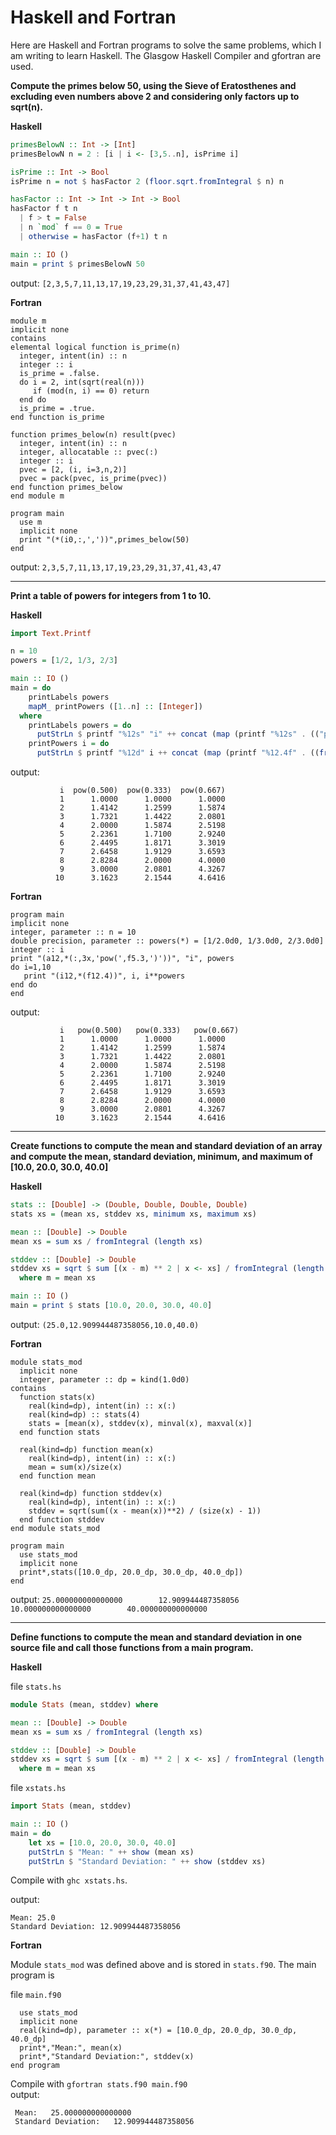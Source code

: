 # Haskell and Fortran
Here are Haskell and Fortran programs to solve the same problems, which I am writing to learn Haskell. The Glasgow Haskell Compiler and gfortran are used.

**Compute the primes below 50, using the Sieve of Eratosthenes and excluding even numbers above 2 and considering only factors up to sqrt(n).**

**Haskell**

```Haskell
primesBelowN :: Int -> [Int]
primesBelowN n = 2 : [i | i <- [3,5..n], isPrime i]

isPrime :: Int -> Bool
isPrime n = not $ hasFactor 2 (floor.sqrt.fromIntegral $ n) n

hasFactor :: Int -> Int -> Int -> Bool
hasFactor f t n
  | f > t = False
  | n `mod` f == 0 = True
  | otherwise = hasFactor (f+1) t n

main :: IO ()
main = print $ primesBelowN 50
```

output: 
`[2,3,5,7,11,13,17,19,23,29,31,37,41,43,47]`

**Fortran**

```Fortran
module m
implicit none
contains
elemental logical function is_prime(n)
  integer, intent(in) :: n
  integer :: i
  is_prime = .false.
  do i = 2, int(sqrt(real(n)))
     if (mod(n, i) == 0) return
  end do
  is_prime = .true.
end function is_prime

function primes_below(n) result(pvec)
  integer, intent(in) :: n
  integer, allocatable :: pvec(:)
  integer :: i
  pvec = [2, (i, i=3,n,2)]
  pvec = pack(pvec, is_prime(pvec))
end function primes_below
end module m

program main
  use m
  implicit none
  print "(*(i0,:,','))",primes_below(50)
end
```

output: `2,3,5,7,11,13,17,19,23,29,31,37,41,43,47`

----

**Print a table of powers for integers from 1 to 10.**

**Haskell**

```Haskell
import Text.Printf

n = 10
powers = [1/2, 1/3, 2/3]

main :: IO ()
main = do
    printLabels powers
    mapM_ printPowers ([1..n] :: [Integer])
  where
    printLabels powers = do
      putStrLn $ printf "%12s" "i" ++ concat (map (printf "%12s" . (("pow(" ++) . (++ ")") . printf "%.3f")) powers)
    printPowers i = do
      putStrLn $ printf "%12d" i ++ concat (map (printf "%12.4f" . ((fromIntegral i :: Double) **)) powers)
```

output:
```
           i  pow(0.500)  pow(0.333)  pow(0.667)
           1      1.0000      1.0000      1.0000
           2      1.4142      1.2599      1.5874
           3      1.7321      1.4422      2.0801
           4      2.0000      1.5874      2.5198
           5      2.2361      1.7100      2.9240
           6      2.4495      1.8171      3.3019
           7      2.6458      1.9129      3.6593
           8      2.8284      2.0000      4.0000
           9      3.0000      2.0801      4.3267
          10      3.1623      2.1544      4.6416
```

**Fortran**

```Fortran
program main
implicit none
integer, parameter :: n = 10
double precision, parameter :: powers(*) = [1/2.0d0, 1/3.0d0, 2/3.0d0]
integer :: i
print "(a12,*(:,3x,'pow(',f5.3,')'))", "i", powers
do i=1,10
   print "(i12,*(f12.4))", i, i**powers
end do
end
```

output:
```
           i   pow(0.500)   pow(0.333)   pow(0.667)
           1      1.0000      1.0000      1.0000
           2      1.4142      1.2599      1.5874
           3      1.7321      1.4422      2.0801
           4      2.0000      1.5874      2.5198
           5      2.2361      1.7100      2.9240
           6      2.4495      1.8171      3.3019
           7      2.6458      1.9129      3.6593
           8      2.8284      2.0000      4.0000
           9      3.0000      2.0801      4.3267
          10      3.1623      2.1544      4.6416
```
---
**Create functions to compute the mean and standard deviation of an array and compute the mean, standard deviation, minimum, and maximum of [10.0, 20.0, 30.0, 40.0]**

**Haskell**

```Haskell
stats :: [Double] -> (Double, Double, Double, Double)
stats xs = (mean xs, stddev xs, minimum xs, maximum xs)

mean :: [Double] -> Double
mean xs = sum xs / fromIntegral (length xs)

stddev :: [Double] -> Double
stddev xs = sqrt $ sum [(x - m) ** 2 | x <- xs] / fromIntegral (length xs - 1)
  where m = mean xs

main :: IO ()
main = print $ stats [10.0, 20.0, 30.0, 40.0]
```

output: `(25.0,12.909944487358056,10.0,40.0)`

**Fortran**

```Fortran
module stats_mod
  implicit none
  integer, parameter :: dp = kind(1.0d0)
contains
  function stats(x)
    real(kind=dp), intent(in) :: x(:)
    real(kind=dp) :: stats(4)
    stats = [mean(x), stddev(x), minval(x), maxval(x)]
  end function stats
  
  real(kind=dp) function mean(x)
    real(kind=dp), intent(in) :: x(:)
    mean = sum(x)/size(x)
  end function mean

  real(kind=dp) function stddev(x)
    real(kind=dp), intent(in) :: x(:)
    stddev = sqrt(sum((x - mean(x))**2) / (size(x) - 1))
  end function stddev
end module stats_mod

program main
  use stats_mod
  implicit none
  print*,stats([10.0_dp, 20.0_dp, 30.0_dp, 40.0_dp])
end
```

output: `25.000000000000000        12.909944487358056        10.000000000000000        40.000000000000000     `

---

**Define functions to compute the mean and standard deviation in one source file and call those functions from a main program.**

**Haskell**

file `stats.hs`
```Haskell
module Stats (mean, stddev) where

mean :: [Double] -> Double
mean xs = sum xs / fromIntegral (length xs)

stddev :: [Double] -> Double
stddev xs = sqrt $ sum [(x - m) ** 2 | x <- xs] / fromIntegral (length xs - 1)
  where m = mean xs
```

file `xstats.hs`
```Haskell
import Stats (mean, stddev)

main :: IO ()
main = do
    let xs = [10.0, 20.0, 30.0, 40.0]
    putStrLn $ "Mean: " ++ show (mean xs)
    putStrLn $ "Standard Deviation: " ++ show (stddev xs)
```

Compile with `ghc xstats.hs`.

output:
```
Mean: 25.0
Standard Deviation: 12.909944487358056
```

**Fortran**

Module `stats_mod` was defined above and is stored in `stats.f90`. The main program is

file `main.f90`
```Fortran
  use stats_mod
  implicit none
  real(kind=dp), parameter :: x(*) = [10.0_dp, 20.0_dp, 30.0_dp, 40.0_dp]
  print*,"Mean:", mean(x)
  print*,"Standard Deviation:", stddev(x)
end program
```

Compile with `gfortran stats.f90 main.f90`<br>
output:
```
 Mean:   25.000000000000000     
 Standard Deviation:   12.909944487358056
```



